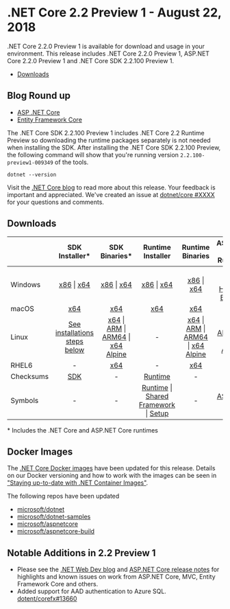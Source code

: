 # .NET Core 2.2 Preview 1 - August 22, 2018

.NET Core 2.2.0 Preview 1 is available for download and usage in your environment. This release includes .NET Core 2.2.0 Preview 1, ASP.NET Core 2.2.0 Preview 1 and .NET Core SDK 2.2.100 Preview 1.

* [Downloads](#downloads)

## Blog Round up

* [ASP .NET Core](https://blogs.msdn.microsoft.com/webdev/)
* [Entity Framework Core](https://blogs.msdn.microsoft.com/dotnet/)

The .NET Core SDK 2.2.100 Preview 1 includes .NET Core 2.2 Runtime Preview so downloading the runtime packages separately is not needed when installing the SDK. After installing the .NET Core SDK 2.2.100 Preview, the following command will show that you're running version `2.2.100-preview1-009349` of the tools.

`dotnet --version`

Visit the [.NET Core blog][dotnet-blog] to read more about this release. Your feedback is important and appreciated. We've created an issue at [dotnet/core #XXXX](https://github.com/dotnet/core/issues/XXXX) for your questions and comments.

## Downloads

|           | SDK Installer*                                   | SDK Binaries*                            | Runtime Installer                                        | Runtime Binaries                                 | ASP.NET Core Runtime           |
| --------- | :------------------------------------------:     | :----------------------:                 | :---------------------------:                            | :-------------------------:                      | :-----------------:            |
| Windows   | [x86][sdk-win-x86.exe] \| [x64][sdk-win-x64.exe] | [x86][sdk-win-x86] \| [x64][sdk-win-x64] | [x86][runtime-win-x86.exe] \| [x64][runtime-win-x64.exe] | [x86][runtime-win-x86] \| [x64][runtime-win-x64] | [x86][asp-runtime-win-x86.exe] \| [x64][asp-runtime-win-x64.exe] <br> [Hosting Bundle][hosting-win-x64.exe] |
| macOS     | [x64][sdk-mac-x64.pkg]  | [x64][sdk-mac-x64]     | [x64][runtime-mac-x64.pkg] | [x64][runtime-mac-x64] | [x64][asp-runtime-mac-x64]
| Linux     | [See installations steps below][linux-install]   | [x64][sdk-linux-x64] \| [ARM][sdk-linux-arm-x32] \| [ARM64][sdk-linux-arm-x64] \| [x64 Alpine][sdk-linux-musl-x64] | - | [x64][runtime-linux-x64] \| [ARM][runtime-linux-arm-x32] \| [ARM64][runtime-linux-arm-x64] \| [x64 Alpine][runtime-linux-musl-x64] | [x64][asp-runtime-linux-x64]  \| [ARM32][asp-runtime-linux-arm-x86] \| [x64 Alpine][asp-runtime-linux-musl-x64] |
| RHEL6     | -                                                | [x64][sdk-rhel.6-x64]                    | -                                                        | [x64][runtime-rhel.6-x64] | - |
| Checksums | [SDK][checksums-sdk]                             | -                                        | [Runtime][checksums-runtime]                             | - | - |
| Symbols   | -                                                | -                                        | [Runtime][symbols-coreclr] \| [Shared Framework][symbols-corefx] \| [Setup][symbols-core-setup] | - | [ASP.NET Core][symbols-aspnetcore] |

\* Includes the .NET Core and ASP.NET Core runtimes


## Docker Images

The [.NET Core Docker images](https://hub.docker.com/r/microsoft/dotnet/) have been updated for this release. Details on our Docker versioning and how to work with the images can be seen in ["Staying up-to-date with .NET Container Images"](https://blogs.msdn.microsoft.com/dotnet/2018/06/18/staying-up-to-date-with-net-container-images/).

The following repos have been updated

* [microsoft/dotnet](https://hub.docker.com/r/microsoft/dotnet)
* [microsoft/dotnet-samples](https://hub.docker.com/r/microsoft/dotnet-samples)
* [microsoft/aspnetcore](https://hub.docker.com/r/microsoft/aspnetcore)
* [microsoft/aspnetcore-build](https://hub.docker.com/r/microsoft/aspnetcore-build)


## Notable Additions in 2.2 Preview 1

* Please see the  [.NET Web Dev blog](https://blogs.msdn.microsoft.com/webdev/) and [ASP.NET Core release notes](https://github.com/aspnet/Home/releases/tag/2.2.0-preview1) for highlights and known issues on work from ASP.NET Core, MVC, Entity Framework Core and others.
* Added support for AAD authentication to Azure SQL. [dotent/corefx#13660](https://github.com/dotnet/corefx/issues/13660)


[dlc-runtime]: https://download.microsoft.com/download/1/9/F/19FEB118-A1D8-4B0E-B74C-D155FC5D297E
[dlc-sdk]: https://download.microsoft.com/download/5/9/2/592E5073-8394-4A95-8F48-54080F0F1555
[blob-runtime]: https://dotnetcli.blob.core.windows.net/dotnet/Runtime/
[blob-sdk]: https://dotnetcli.blob.core.windows.net/dotnet/Sdk/
[release-notes]: https://github.com/dotnet/core/blob/master/release-notes/2.2/2.2.0-preview-26820-02/2.2.0-preview-26820-02.md

[runtime-linux-x64]: https://download.microsoft.com/download/1/9/F/19FEB118-A1D8-4B0E-B74C-D155FC5D297E/dotnet-runtime-2.2.0-preview-26820-02-linux-x64.tar.gz
[runtime-linux-arm-x32]: https://download.microsoft.com/download/1/9/F/19FEB118-A1D8-4B0E-B74C-D155FC5D297E/dotnet-runtime-2.2.0-preview-26820-02-linux-arm.tar.gz
[runtime-linux-musl-x64]: https://download.microsoft.com/download/1/9/F/19FEB118-A1D8-4B0E-B74C-D155FC5D297E/dotnet-runtime-2.2.0-preview-26820-02-linux-musl-x64.tar.gz
[runtime-linux-arm-x64]: https://download.microsoft.com/download/1/9/F/19FEB118-A1D8-4B0E-B74C-D155FC5D297E/dotnet-runtime-2.2.0-preview-26820-02-linux-arm64.tar.gz
[runtime-rhel.6-x64]: https://download.microsoft.com/download/1/9/F/19FEB118-A1D8-4B0E-B74C-D155FC5D297E/dotnet-runtime-2.2.0-preview-26820-02-rhel.6-x64.tar.gz
[runtime-mac-x64]: https://download.microsoft.com/download/1/9/F/19FEB118-A1D8-4B0E-B74C-D155FC5D297E/dotnet-runtime-2.2.0-preview-26820-02-osx-x64.tar.gz
[runtime-mac-x64.pkg]: https://download.microsoft.com/download/1/9/F/19FEB118-A1D8-4B0E-B74C-D155FC5D297E/dotnet-runtime-2.2.0-preview-26820-02-osx-x64.pkg
[runtime-win-x86]: https://download.microsoft.com/download/1/9/F/19FEB118-A1D8-4B0E-B74C-D155FC5D297E/dotnet-runtime-2.2.0-preview-26820-02-win-x86.zip
[runtime-win-x64]: https://download.microsoft.com/download/1/9/F/19FEB118-A1D8-4B0E-B74C-D155FC5D297E/dotnet-runtime-2.2.0-preview-26820-02-win-x64.zip
[runtime-win-x86.exe]: https://download.microsoft.com/download/1/9/F/19FEB118-A1D8-4B0E-B74C-D155FC5D297E/dotnet-runtime-2.2.0-preview-26820-02-win-x86.exe
[runtime-win-x64.exe]: https://download.microsoft.com/download/1/9/F/19FEB118-A1D8-4B0E-B74C-D155FC5D297E/dotnet-runtime-2.2.0-preview-26820-02-win-x64.exe

[sdk-linux-x64]: https://download.microsoft.com/download/5/9/2/592E5073-8394-4A95-8F48-54080F0F1555/dotnet-sdk-2.2.100-preview1-009349-linux-x64.tar.gz
[sdk-linux-arm-x32]:  https://download.microsoft.com/download/5/9/2/592E5073-8394-4A95-8F48-54080F0F1555/dotnet-sdk-2.2.100-preview1-009349-linux-arm.tar.gz
[sdk-linux-arm-x64]:  https://download.microsoft.com/download/5/9/2/592E5073-8394-4A95-8F48-54080F0F1555/dotnet-sdk-2.2.100-preview1-009349-linux-arm64.tar.gz
[sdk-linux-musl-x64]:  https://download.microsoft.com/download/5/9/2/592E5073-8394-4A95-8F48-54080F0F1555/dotnet-sdk-2.2.100-preview1-009349-linux-musl-x64.tar.gz
[sdk-mac-x64]: https://download.microsoft.com/download/5/9/2/592E5073-8394-4A95-8F48-54080F0F1555/dotnet-sdk-2.2.100-preview1-009349-osx-x64.tar.gz
[sdk-mac-x64.pkg]: https://download.microsoft.com/download/5/9/2/592E5073-8394-4A95-8F48-54080F0F1555/dotnet-sdk-2.2.100-preview1-009349-osx-x64.pkg
[sdk-mac-x64.pkg-gs]: https://download.microsoft.com/download/5/9/2/592E5073-8394-4A95-8F48-54080F0F1555/dotnet-sdk-2.2.100-preview1-009349-osx-gs-x64.pkg
[sdk-win-x86]: https://download.microsoft.com/download/5/9/2/592E5073-8394-4A95-8F48-54080F0F1555/dotnet-sdk-2.2.100-preview1-009349-win-x86.zip
[sdk-win-x64]: https://download.microsoft.com/download/5/9/2/592E5073-8394-4A95-8F48-54080F0F1555/dotnet-sdk-2.2.100-preview1-009349-win-x64.zip
[sdk-win-x86.exe]: https://download.microsoft.com/download/5/9/2/592E5073-8394-4A95-8F48-54080F0F1555/dotnet-sdk-2.2.100-preview1-009349-win-x86.exe
[sdk-win-x86.exe-gs]: https://download.microsoft.com/download/5/9/2/592E5073-8394-4A95-8F48-54080F0F1555/dotnet-sdk-2.2.100-preview1-009349-win-gs-x86.exe
[sdk-win-x64.exe]: https://download.microsoft.com/download/5/9/2/592E5073-8394-4A95-8F48-54080F0F1555/dotnet-sdk-2.2.100-preview1-009349-win-x64.exe
[sdk-win-x64.exe-gs]: https://download.microsoft.com/download/5/9/2/592E5073-8394-4A95-8F48-54080F0F1555/dotnet-sdk-2.2.100-preview1-009349-win-gs-x64.exe
[sdk-rhel.6-x64]:  https://download.microsoft.com/download/5/9/2/592E5073-8394-4A95-8F48-54080F0F1555/dotnet-sdk-2.2.100-preview1-009349-rhel.6-x64.tar.gz

[hosting-win-x64.exe]: https://download.microsoft.com/download/1/9/F/19FEB118-A1D8-4B0E-B74C-D155FC5D297E/dotnet-hosting-2.2.0-preview1-35029-win.exe
[asp-runtime-linux-x64]: https://download.microsoft.com/download/1/9/F/19FEB118-A1D8-4B0E-B74C-D155FC5D297E/aspnetcore-runtime-2.2.0-preview1-35029-linux-x64.tar.gz
[asp-runtime-linux-arm-x86]:  https://download.microsoft.com/download/1/9/F/19FEB118-A1D8-4B0E-B74C-D155FC5D297E/aspnetcore-runtime-2.2.0-preview1-35029-linux-arm.tar.gz
[asp-runtime-linux-musl-x64]: https://download.microsoft.com/download/1/9/F/19FEB118-A1D8-4B0E-B74C-D155FC5D297E/aspnetcore-runtime-2.2.0-preview1-35029-linux-musl-x64.tar.gz
[asp-runtime-mac-x64]: https://download.microsoft.com/download/1/9/F/19FEB118-A1D8-4B0E-B74C-D155FC5D297E/aspnetcore-runtime-2.2.0-preview1-35029-osx-x64.tar.gz
[asp-runtime-win-x64.exe]: https://download.microsoft.com/download/1/9/F/19FEB118-A1D8-4B0E-B74C-D155FC5D297E/aspnetcore-runtime-2.2.0-preview1-35029-win-x64.exe
[asp-runtime-win-x86.exe]: https://download.microsoft.com/download/1/9/F/19FEB118-A1D8-4B0E-B74C-D155FC5D297E/aspnetcore-runtime-2.2.0-preview1-35029-win-x86.exe
[asp-runtime-win-x86]: https://download.microsoft.com/download/1/9/F/19FEB118-A1D8-4B0E-B74C-D155FC5D297E/aspnetcore-runtime-2.2.0-preview1-35029-win-x86.zip
[asp-runtime-win-x64]: https://download.microsoft.com/download/1/9/F/19FEB118-A1D8-4B0E-B74C-D155FC5D297E/aspnetcore-runtime-2.2.0-preview1-35029-win-x64.zip
[asp-store-linux-x64]: https://download.microsoft.com/download/1/9/F/19FEB118-A1D8-4B0E-B74C-D155FC5D297E/aspnetcore-store-2.2.0-preview1-35029-linux-x64.tar.gz
[asp-store-mac-x64]: https://download.microsoft.com/download/1/9/F/19FEB118-A1D8-4B0E-B74C-D155FC5D297E/aspnetcore-store-2.2.0-preview1-35029-osx-x64.tar.gz
[asp-store-win-x64]: https://download.microsoft.com/download/1/9/F/19FEB118-A1D8-4B0E-B74C-D155FC5D297E/AspNetCore.2.2.0-preview1-35029.RuntimePackageStore_x64.exe
[asp-store-win-x86]: https://download.microsoft.com/download/1/9/F/19FEB118-A1D8-4B0E-B74C-D155FC5D297E/AspNetCore.2.2.0-preview1-35029.RuntimePackageStore_x86.exe

[symbols-aspnetcore]: https://download.microsoft.com/download/1/9/F/19FEB118-A1D8-4B0E-B74C-D155FC5D297E/aspnet-2.2.0-preview-26820-02-symbols.zip
[symbols-coreclr]: https://download.microsoft.com/download/1/9/F/19FEB118-A1D8-4B0E-B74C-D155FC5D297E/coreclr-2.2.0-preview-26820-02-symbols.zip
[symbols-corefx]: https://download.microsoft.com/download/1/9/F/19FEB118-A1D8-4B0E-B74C-D155FC5D297E/corefx-2.2.0-preview-26820-02-symbols.zip
[symbols-core-setup]: https://download.microsoft.com/download/1/9/F/19FEB118-A1D8-4B0E-B74C-D155FC5D297E/core-setup-2.2.0-preview-26820-02-symbols.zip

[checksums-runtime]: https://dotnetcli.blob.core.windows.net/dotnet/checksums/2.2.0-preview-26820-02-runtime-sha.txt
[checksums-sdk]: https://dotnetcli.blob.core.windows.net/dotnet/checksums/2.2.100-preview1-009349-sdk-sha.txt

[linux-install]: https://www.microsoft.com/net/download/linux

[dotnet-blog]: https://blogs.msdn.microsoft.com/dotnet/2018/08/21/net-core-august-2018-update/
[linux-setup]: https://github.com/dotnet/core/blob/master/Documentation/linux-setup.md